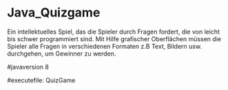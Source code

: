 # Java_Quizgame
Ein intellektuelles Spiel, das die Spieler durch Fragen fordert, 
die von leicht bis schwer programmiert sind.
Mit Hilfe grafischer Oberflächen müssen die 
Spieler alle Fragen in verschiedenen Formaten
z.B Text, Bildern usw. durchgehen, um Gewinner zu werden.

#javaversion 8

#executefile: QuizGame

